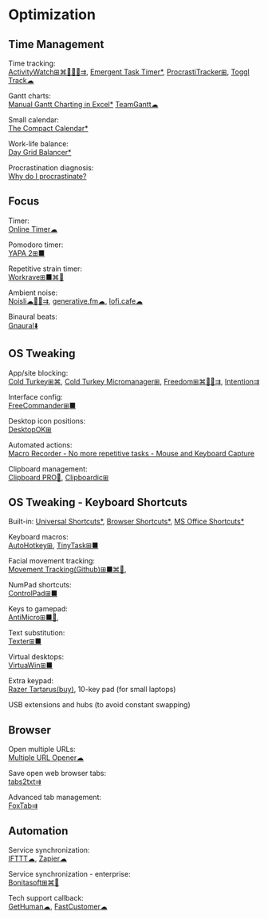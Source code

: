 # Optimization

## Time Management

Time tracking:  
[ActivityWatch⊞⌘🐧🍎🤖⇉](https://activitywatch.net/),
[Emergent Task Timer*](https://davidseah.com/node/the-emergent-task-timer/),
[ProcrastiTracker⊞](http://strlen.com/procrastitracker/),
[Toggl Track☁](https://toggl.com/)

Gantt charts:  
[Manual Gantt Charting in Excel*](https://davidseah.com/node/manual-gantt-charting-in-excel/)
[TeamGantt☁](https://www.teamgantt.com/)

Small calendar:  
[The Compact Calendar*](https://davidseah.com/node/compact-calendar/)

Work-life balance:  
[Day Grid Balancer*](https://davidseah.com/node/the-day-grid-balancer/)

Procrastination diagnosis:  
[Why do I procrastinate?](https://whydoiprocrastinate.com/)

## Focus

Timer:  
[Online Timer☁](http://www.timer-tab.com/)

Pomodoro timer:  
[YAPA 2⊞■](https://github.com/YetAnotherPomodoroApp/YAPA-2)

Repetitive strain timer:  
[Workrave⊞■⌘🐧](http://www.workrave.org/)

Ambient noise:  
[Noisli☁🍎🤖⇉](https://www.noisli.com/),
[generative.fm☁](https://generative.fm/),
[lofi.cafe☁](https://lofi.cafe/)

Binaural beats:  
[Gnaural⬇️](https://sourceforge.net/projects/gnaural/)

## OS Tweaking

App/site blocking:  
[Cold Turkey⊞⌘](https://getcoldturkey.com/),
[Cold Turkey Micromanager⊞](https://getcoldturkey.com/micromanager/),
[Freedom⊞⌘🍎🤖⇉](https://freedom.to/),
[Intention⇉](https://www.getintention.com/)

Interface config:  
[FreeCommander⊞■](https://freecommander.com/en/summary/)

Desktop icon positions:  
[DesktopOK⊞](https://www.softwareok.com/?seite=Freeware/DesktopOK)

Automated actions:  
[Macro Recorder - No more repetitive tasks - Mouse and Keyboard Capture](https://www.macrorecorder.com/)

Clipboard management:  
[Clipboard PRO🍎](https://clipboardpro.app/),
[Clipboardic⊞](https://www.nirsoft.net/utils/clipboardic.html)

## OS Tweaking - Keyboard Shortcuts

Built-in:
[Universal Shortcuts*](https://stucky.tech/toolbox/u),
[Browser Shortcuts*](https://stucky.tech/toolbox/b),
[MS Office Shortcuts*](https://stucky.tech/toolbox/o)

Keyboard macros:  
[AutoHotkey⊞](https://www.autohotkey.com/),
[TinyTask⊞■](https://thetinytask.com/)

Facial movement tracking:  
[Movement Tracking(Github)⊞■⌘🐧](https://github.com/surya-veer/movement-tracking),

NumPad shortcuts:  
[ControlPad⊞■](https://sector-seven.com/software/controlpad)

Keys to gamepad:  
[AntiMicro⊞■🐧](https://github.com/AntiMicro/antimicro),

Text substitution:  
[Texter⊞■](https://texter.en.softonic.com/)

Virtual desktops:  
[VirtuaWin⊞■](https://virtuawin.sourceforge.io/)

Extra keypad:  
[Razer Tartarus(buy)](https://www.razer.com/search/tartarus),
10-key pad (for small laptops)

USB extensions and hubs (to avoid constant swapping)

## Browser

Open multiple URLs:  
[Multiple URL Opener☁](https://www.websiteplanet.com/webtools/multiple-url/)

Save open web browser tabs:  
[tabs2txt⇉](https://addons.mozilla.org/en-US/firefox/addon/tabs2txt/)

Advanced tab management:  
[FoxTab⇉](https://www.foxtab.com/)

## Automation

Service synchronization:  
[IFTTT☁](https://ifttt.com),
[Zapier☁](https://zapier.com/)

Service synchronization - enterprise:  
[Bonitasoft⊞⌘🐧](https://www.bonitasoft.com/)

Tech support callback:  
[GetHuman☁](https://gethuman.com/),
[FastCustomer☁](http://www.fastcustomer.com/)
